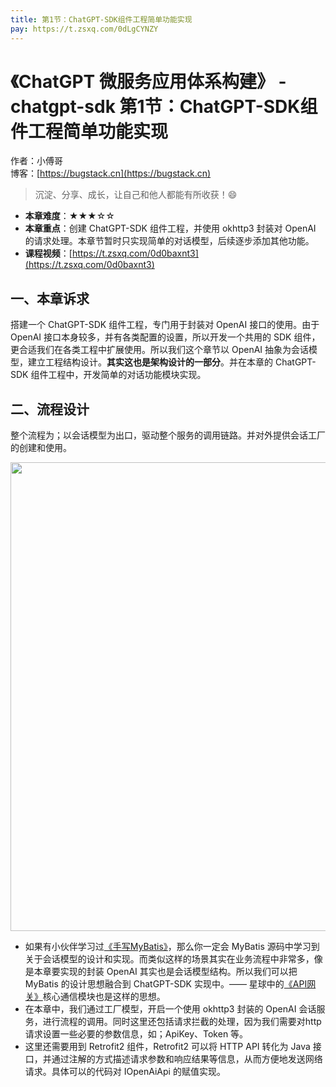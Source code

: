 ```yaml
---
title: 第1节：ChatGPT-SDK组件工程简单功能实现
pay: https://t.zsxq.com/0dLgCYNZY
---
```


# 《ChatGPT 微服务应用体系构建》 - chatgpt-sdk 第1节：ChatGPT-SDK组件工程简单功能实现

作者：小傅哥
<br/>博客：[https://bugstack.cn](https://bugstack.cn)

>沉淀、分享、成长，让自己和他人都能有所收获！😄

- **本章难度**：★★★☆☆
- **本章重点**：创建 ChatGPT-SDK 组件工程，并使用 okhttp3 封装对 OpenAI 的请求处理。本章节暂时只实现简单的对话模型，后续逐步添加其他功能。
- **课程视频**：[https://t.zsxq.com/0d0baxnt3](https://t.zsxq.com/0d0baxnt3)

## 一、本章诉求

搭建一个 ChatGPT-SDK 组件工程，专门用于封装对 OpenAI 接口的使用。由于 OpenAI 接口本身较多，并有各类配置的设置，所以开发一个共用的 SDK 组件，更合适我们在各类工程中扩展使用。所以我们这个章节以 OpenAI 抽象为会话模型，建立工程结构设计。**其实这也是架构设计的一部分**。并在本章的 ChatGPT-SDK 组件工程中，开发简单的对话功能模块实现。

## 二、流程设计

整个流程为；以会话模型为出口，驱动整个服务的调用链路。并对外提供会话工厂的创建和使用。

<div align="center">
    <img src="https://bugstack.cn/images/article/project/chatgpt/chatgpt-sdk-01-01.png?raw=true" width="750px">
</div>

-  如果有小伙伴学习过[《手写MyBatis》](https://t.zsxq.com/0dGck0sdO)，那么你一定会 MyBatis 源码中学习到关于会话模型的设计和实现。而类似这样的场景其实在业务流程中非常多，像是本章要实现的封装 OpenAI 其实也是会话模型结构。所以我们可以把 MyBatis 的设计思想融合到 ChatGPT-SDK 实现中。—— 星球中的[《API网关》](https://t.zsxq.com/0diYdgP5u)核心通信模块也是这样的思想。
-  在本章中，我们通过工厂模型，开启一个使用 okhttp3 封装的 OpenAI 会话服务，进行流程的调用。同时这里还包括请求拦截的处理，因为我们需要对http请求设置一些必要的参数信息，如；ApiKey、Token 等。
-  这里还需要用到 Retrofit2 组件，Retrofit2 可以将 HTTP API 转化为 Java 接口，并通过注解的方式描述请求参数和响应结果等信息，从而方便地发送网络请求。具体可以的代码对 IOpenAiApi 的赋值实现。